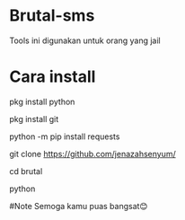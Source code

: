 # Brutal-sms
Tools ini digunakan untuk orang yang jail

# Cara install
pkg install python

pkg install git

python -m pip install requests

git clone https://github.com/jenazahsenyum/

cd brutal

python 

#Note
Semoga kamu puas bangsat😊
